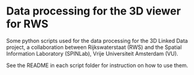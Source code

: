 # Data processing for the 3D viewer for RWS

Some python scripts used for the data processing for the 3D Linked Data project, a collaboration between Rijkswaterstaat (RWS) and the Spatial Information Laboratory (SPINLab), Vrije Universiteit Amsterdam (VU).

See the README in each script folder for instruction on how to use them.